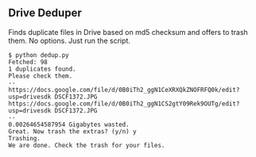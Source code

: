 Drive Deduper
--

Finds duplicate files in Drive based on md5 checksum and offers to trash them.
No options. Just run the script.

    $ python dedup.py
    Fetched: 98
    1 duplicates found.
    Please check them.
    --
    https://docs.google.com/file/d/0B0iTh2_ggN1CeXRXQkZNOFRFQ0k/edit?usp=drivesdk DSCF1372.JPG
    https://docs.google.com/file/d/0B0iTh2_ggN1CS2gtY09Rek9OUTg/edit?usp=drivesdk DSCF1372.JPG
    --
    0.00264654587954 Gigabytes wasted.
    Great. Now trash the extras? (y/n) y
    Trashing.
    We are done. Check the trash for your files.

